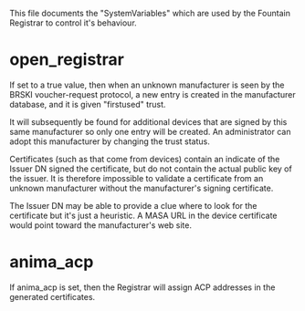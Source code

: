 This file documents the "SystemVariables" which are used by the
Fountain Registrar to control it's behaviour.

open_registrar
==============

If set to a true value, then when an unknown manufacturer is seen by
the BRSKI voucher-request protocol, a new entry is created in the
manufacturer database, and it is given "firstused" trust.

It will subsequently be found for additional devices that are signed by this
same manufacturer so only one entry will be created.  An administrator can
adopt this manufacturer by changing the trust status.

Certificates (such as that come from devices) contain an indicate of the
Issuer DN signed the certificate, but do not contain the actual public key
of the issuer.  It is therefore impossible to validate a certificate from
an unknown manufacturer without the manufacturer's signing certificate.

The Issuer DN may be able to provide a clue where to look for the certificate
but it's just a heuristic.  A MASA URL in the device certificate would point
toward the manufacturer's web site.


anima_acp
=========

If anima_acp is set, then the Registrar will assign ACP addresses in the
generated certificates.


